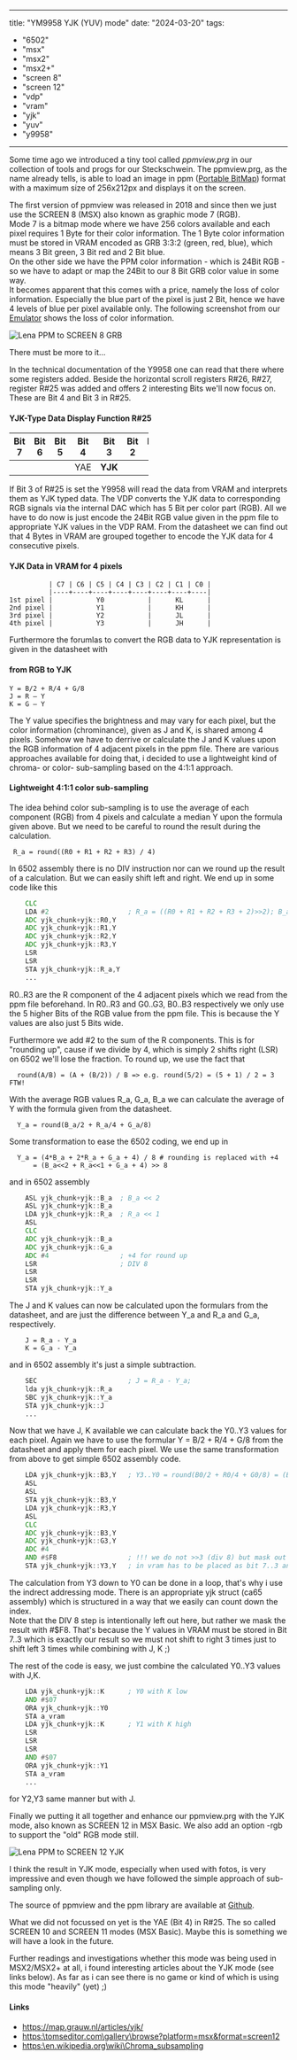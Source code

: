 
---
title: "YM9958 YJK (YUV) mode"
date: "2024-03-20"
tags:
  - "6502"
  - "msx"
  - "msx2"
  - "msx2+"
  - "screen 8"
  - "screen 12"
  - "vdp"
  - "vram"
  - "yjk"
  - "yuv"
  - "y9958"
---
Some time ago we introduced a tiny tool called _ppmview.prg_ in our collection of tools and progs for our Steckschwein. The ppmview.prg, as the name already tells, is able to load an image in ppm ([Portable BitMap](https://en.wikipedia.org/wiki/Netpbm)) format with a maximum size of 256x212px and displays it on the screen.

The first version of ppmview was released in 2018 and since then we just use the SCREEN 8 (MSX) also known as graphic mode 7 (RGB).<br>
Mode 7 is a bitmap mode where we have 256 colors available and each pixel requires 1 Byte for their color information.
The 1 Byte color information must be stored in VRAM encoded as GRB 3:3:2 (green, red, blue), which means 3 Bit green, 3 Bit red and 2 Bit blue. <br>
On the other side we have the PPM color information - which is 24Bit RGB - so we have to adapt or map the 24Bit to our 8 Bit GRB color value in some way.<br>
It becomes apparent that this comes with a price, namely the loss of color information. Especially the blue part of the pixel is just 2 Bit, hence we have 4 levels of blue per pixel available  only.
The following screenshot from our [Emulator](https://github.com/Steckschwein/steckschwein-emulator/) shows the loss of color information.

![Lena PPM to SCREEN 8 GRB](/post/2024/03/Y9958_yjk_mode.rgb.png)

There must be more to it...

In the technical documentation of the Y9958 one can read that there where some registers added. Beside the horizontal scroll registers R#26, R#27, register R#25 was added and offers 2 interesting Bits we'll now focus on. These are Bit 4 and Bit 3 in R#25.


#### YJK-Type Data Display Function R#25
<div style="width:50%; text-align:center;">

| Bit 7 | Bit 6 | Bit 5 | Bit 4 | Bit 3 | Bit 2 | Bit 1 | Bit 0 |
| ----- | ----- | ----- | ----- | ----- | ----- | ----- | ----- |
|  |  |  | YAE | **YJK** |  |  |  |
</div>

If Bit 3 of R#25 is set the Y9958 will read the data from VRAM and interprets them as YJK typed data. The VDP converts the YJK data to corresponding RGB signals via the internal DAC which has 5 Bit per color part (RGB).
All we have to do now is just encode the 24Bit RGB value given in the ppm file to appropriate YJK values in the VDP RAM. From the datasheet we can find out that 4 Bytes in VRAM are grouped together to encode the YJK data for 4 consecutive pixels.

#### YJK Data in VRAM for 4 pixels

```
          | C7 | C6 | C5 | C4 | C3 | C2 | C1 | C0 |
          |----+----+----+----+----+----+----+----|
1st pixel |           Y0           |      KL      |
2nd pixel |           Y1           |      KH      |
3rd pixel |           Y2           |      JL      |
4th pixel |           Y3           |      JH      |
```

Furthermore the forumlas to convert the RGB data to YJK representation is given in the datasheet with

#### from RGB to YJK
```
Y = B/2 + R/4 + G/8
J = R – Y
K = G – Y
```

The Y value specifies the brightness and may vary for each pixel, but the color information (chrominance), given as J and K, is shared among 4 pixels.
Somehow we have to derrive or calculate the J and K values upon the RGB information of 4 adjacent pixels in the ppm file. There are various approaches available for doing that,
i decided to use a lightweight kind of chroma- or color- sub-sampling based on the 4:1:1 approach.

#### Lightweight 4:1:1 color sub-sampling

The idea behind color sub-sampling is to use the average of each component (RGB) from 4 pixels and calculate a median Y upon the formula given above. But we need to be careful to round the result during the calculation.

```
 R_a = round((R0 + R1 + R2 + R3) / 4)
```

In 6502 assembly there is no DIV instruction nor can we round up the result of a calculation. But we can easily shift left and right. We end up in some code like this

```asm
    CLC
    LDA #2                    ; R_a = ((R0 + R1 + R2 + R3 + 2)>>2); B_a, G_a same manner
    ADC yjk_chunk+yjk::R0,Y
    ADC yjk_chunk+yjk::R1,Y
    ADC yjk_chunk+yjk::R2,Y
    ADC yjk_chunk+yjk::R3,Y
    LSR
    LSR
    STA yjk_chunk+yjk::R_a,Y
    ...
```
R0..R3 are the R component of the 4 adjacent pixels which we read from the ppm file beforehand. In R0..R3 and G0..G3, B0..B3 respectively we only use the 5 higher Bits of the RGB value from the ppm file. This is because the Y values are also just 5 Bits wide.

Furthermore we add #2 to the sum of the R components. This is for "rounding up", cause if we divide by 4, which is simply 2 shifts right (LSR) on 6502 we'll lose the fraction. To round up, we use the fact that

```
  round(A/B) = (A + (B/2)) / B => e.g. round(5/2) = (5 + 1) / 2 = 3 FTW!
```

With the average RGB values R_a, G_a, B_a we can calculate the average of Y with the formula given from the datasheet.

```
  Y_a = round(B_a/2 + R_a/4 + G_a/8)
```

Some transformation to ease the 6502 coding, we end up in

```
  Y_a = (4*B_a + 2*R_a + G_a + 4) / 8 # rounding is replaced with +4
      = (B_a<<2 + R_a<<1 + G_a + 4) >> 8
```

and in 6502 assembly

```asm
    ASL yjk_chunk+yjk::B_a  ; B_a << 2
    ASL yjk_chunk+yjk::B_a
    LDA yjk_chunk+yjk::R_a  ; R_a << 1
    ASL
    CLC
    ADC yjk_chunk+yjk::B_a
    ADC yjk_chunk+yjk::G_a
    ADC #4                  ; +4 for round up
    LSR                     ; DIV 8
    LSR
    LSR
    STA yjk_chunk+yjk::Y_a
```

The J and K values can now be calculated upon the formulars from the datasheet, and are just the difference between Y_a and R_a and G_a, respectively.

```
    J = R_a - Y_a
    K = G_a - Y_a
```

and in 6502 assembly it's just a simple subtraction.

```asm
    SEC                       ; J = R_a - Y_a;
    lda yjk_chunk+yjk::R_a
    SBC yjk_chunk+yjk::Y_a
    STA yjk_chunk+yjk::J
    ...
```

Now that we have J, K available we can calculate back the Y0..Y3 values for each pixel. Again we have to use the formular Y = B/2 + R/4 + G/8 from the datasheet and apply them for each pixel.
We use the same transformation from above to get simple 6502 assembly code.

```asm
    LDA yjk_chunk+yjk::B3,Y   ; Y3..Y0 = round(B0/2 + R0/4 + G0/8) = (B0<<2 + R0<<1 + G + 4) >> 3
    ASL
    ASL
    STA yjk_chunk+yjk::B3,Y
    LDA yjk_chunk+yjk::R3,Y
    ASL
    CLC
    ADC yjk_chunk+yjk::B3,Y
    ADC yjk_chunk+yjk::G3,Y
    ADC #4
    AND #$F8                  ; !!! we do not >>3 (div 8) but mask out bit 2..0 since the y value
    STA yjk_chunk+yjk::Y3,Y   ; in vram has to be placed as bit 7..3 and bit 2..0 are the k/j component
```
The calculation from Y3 down to Y0 can be done in a loop, that's why i use the indrect addressing mode. There is an appropriate yjk struct (ca65 assembly) which is structured in a way that we easily can count down the index. <br>
Note that the DIV 8 step is intentionally left out here, but rather we mask the result with #$F8. That's because the Y values in VRAM must be stored in Bit 7..3 which is exactly our result so we must not shift to right 3 times just to shift left 3 times while combining with J, K ;)

The rest of the code is easy, we just combine the calculated Y0..Y3 values with J,K.

```asm
    LDA yjk_chunk+yjk::K      ; Y0 with K low
    AND #$07
    ORA yjk_chunk+yjk::Y0
    STA a_vram
    LDA yjk_chunk+yjk::K      ; Y1 with K high
    LSR
    LSR
    LSR
    AND #$07
    ORA yjk_chunk+yjk::Y1
    STA a_vram
    ...
```
for Y2,Y3 same manner but with J.

Finally we putting it all together and enhance our ppmview.prg with the YJK mode, also known as SCREEN 12 in MSX Basic. We also add an option -rgb to support the "old" RGB mode still.

![Lena PPM to SCREEN 12 YJK](/post/2024/03/Y9958_yjk_mode.yjk.png)

I think the result in YJK mode, especially when used with fotos, is very impressive and even though we have followed the simple approach of sub-sampling only.

The source of ppmview and the ppm library are available at [Github](https://github.com/Steckschwein/code/).

What we did not focussed on yet is the YAE (Bit 4) in R#25. The so called SCREEN 10 and SCREEN 11 modes (MSX Basic). Maybe this is something we will have a look in the future.

Further readings and investigations whether this mode was being used in MSX2/MSX2+ at all, i found interesting articles about the YJK mode (see links below). As far as i can see there is no game or kind of which is using this mode "heavily" (yet) ;)

#### Links
- <a target="_blank" href="https://map.grauw.nl/articles/yjk/">https:\/\/map.grauw.nl\/articles\/yjk\/</a>
- <a target="_blank" href="https://tomseditor.com/gallery/browse?platform=msx&format=screen12">https:\\tomseditor.com\gallery\browse?platform=msx&format=screen12</a>
- <a target="_blank" href="https://en.wikipedia.org/wiki/Chroma_subsampling">https:\\en.wikipedia.org\wiki\Chroma_subsampling</a>

